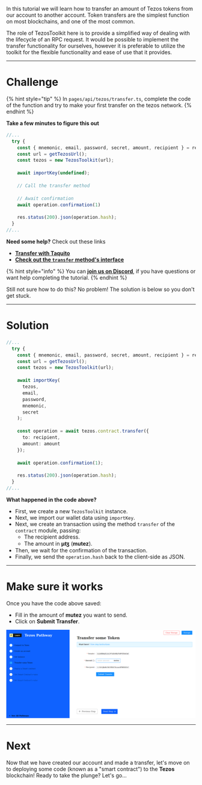 In this tutorial we will learn how to transfer an amount of Tezos tokens from our account to another account. Token transfers are the simplest function on most blockchains, and one of the most common.

The role of TezosToolkit here is to provide a simplified way of dealing with the lifecycle of an RPC request. It would be possible to implement the transfer functionality for ourselves, however it is preferable to utilize the toolkit for the flexible functionality and ease of use that it provides.

------------------------

# Challenge

{% hint style="tip" %}
In `pages/api/tezos/transfer.ts`, complete the code of the function and try to make your first transfer on the tezos network. 
{% endhint %}

**Take a few minutes to figure this out**

```typescript
//...
  try {
    const { mnemonic, email, password, secret, amount, recipient } = req.body
    const url = getTezosUrl();
    const tezos = new TezosToolkit(url);

    await importKey(undefined);

    // Call the transfer method

    // Await confirmation 
    await operation.confirmation(1) 

    res.status(200).json(operation.hash);
  }
//...
```

**Need some help?** Check out these links
* [**Transfer with Taquito**](https://tezostaquito.io/docs/quick_start/#transfer)
* [**Check out the `transfer` method's interface**](https://tezostaquito.io/typedoc/interfaces/_taquito_taquito.contractprovider.html#transfer)  

{% hint style="info" %}
You can [**join us on Discord**](https://discord.gg/fszyM7K), if you have questions or want help completing the tutorial.
{% endhint %}

Still not sure how to do this? No problem! The solution is below so you don't get stuck.

------------------------

# Solution

```typescript
//...
  try {
    const { mnemonic, email, password, secret, amount, recipient } = req.body;
    const url = getTezosUrl();
    const tezos = new TezosToolkit(url);

    await importKey(
      tezos,
      email,
      password,
      mnemonic,
      secret
    );

    const operation = await tezos.contract.transfer({ 
      to: recipient, 
      amount: amount 
    });

    await operation.confirmation(1);

    res.status(200).json(operation.hash);
  }
//...
```

**What happened in the code above?**
* First, we create a new `TezosToolkit` instance.
* Next, we import our wallet data using `importKey`.
* Next, we create an transaction using the method `transfer` of the `contract` module, passing:
  * The recipient address.
  * The amount in **μꜩ** (**mutez**).
* Then, we wait for the confirmation of the transaction.
* Finally, we send the `operation.hash` back to the client-side as JSON.

------------------------

# Make sure it works

Once you have the code above saved:
* Fill in the amount of **mutez** you want to send.
* Click on **Submit Transfer**.

![](../../../.gitbook/assets/pathways/tezos/tezos-transfer.gif)

-----------------------------

# Next

Now that we have created our account and made a transfer, let's move on to deploying some code (known as a "smart contract") to the **Tezos** blockchain! Ready to take the plunge? Let's go... 
